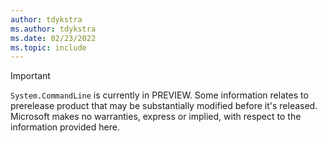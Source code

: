 ```yaml
---
author: tdykstra
ms.author: tdykstra
ms.date: 02/23/2022
ms.topic: include
---
```

> [!IMPORTANT]
> `System.CommandLine` is currently in PREVIEW.
> Some information relates to prerelease product that may be substantially modified before it's released. Microsoft makes no warranties, express or implied, with respect to the information provided here.
